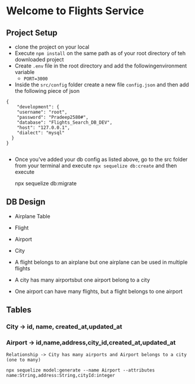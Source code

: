 # Welcome to Flights Service

## Project Setup
- clone the project on your local
- Execute `npm install` on the same path as of your root directory of teh downloaded project
- Create `.env`  file in the root directory and add the followingenvironment variable
    - `PORT=3000`
- Inside the `src/config` folder create a new file `config.json` and then add the following piece of json

```
{
    "development": {
    "username": "root",
    "password": "Pradeep2580#",
    "database": "Flights_Search_DB_DEV",
    "host": "127.0.0.1",
    "dialect": "mysql"
  }
}


```

- Once you've added your db config as listed above, go to the src folder from your terminal and execute `npx sequelize db:create`
  and then execute

  npx sequelize db:migrate

## DB Design
  - Airplane Table
  - Flight
  - Airport
  - City

  - A flight belongs to an airplane but one airplane can be used in multiple flights
  - A city has many airportsbut one airport belong to a city
  - One airport can have many flights, but a flight belongs to one airport


## Tables

### City -> id, name, created_at,updated_at
### Airport -> id,name,address,city_id,created_at,updated_at
    Relationship -> City has many airports and Airport belongs to a city (one to many) 

```
npx sequelize model:generate --name Airport --attributes name:String,address:String,cityId:integer